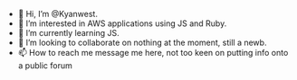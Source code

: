 - 👋 Hi, I’m @Kyanwest.
- 👀 I’m interested in AWS applications using JS and Ruby.
- 🌱 I’m currently learning JS.
- 💞️ I’m looking to collaborate on nothing at the moment, still a newb.
- 📫 How to reach me message me here, not too keen on putting info onto a public forum

<!---
Kyanwest/Kyanwest is a ✨ special ✨ repository because its `README.md` (this file) appears on your GitHub profile.
You can click the Preview link to take a look at your changes.
--->
